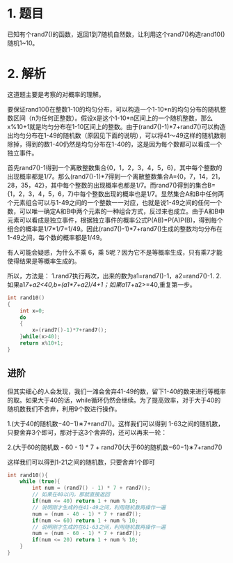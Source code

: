 # 1. 题目
已知有个rand7()的函数，返回1到7随机自然数，让利用这个rand7()构造rand10()随机1~10。

# 2. 解析
这道题主要是考察的对概率的理解。

要保证rand10()在整数1-10的均匀分布，可以构造一个1-10\*n的均匀分布的随机整数区间（n为任何正整数）。假设x是这个1-10\*n区间上的一个随机整数，那么x%10+1就是均匀分布在1-10区间上的整数。由于(rand7()-1)*7+rand7()可以构造出均匀分布在1-49的随机数（原因见下面的说明），可以将41～49这样的随机数剔除掉，得到的数1-40仍然是均匀分布在1-40的，这是因为每个数都可以看成一个独立事件。

首先rand7()-1得到一个离散整数集合{0，1，2，3，4，5，6}，其中每个整数的出现概率都是1/7。那么(rand7()-1)\*7得到一个离散整数集合A={0，7，14，21，28，35，42}，其中每个整数的出现概率也都是1/7。而rand7()得到的集合B={1，2，3，4，5，6，7}中每个整数出现的概率也是1/7。显然集合A和B中任何两个元素组合可以与1-49之间的一个整数一一对应，也就是说1-49之间的任何一个数，可以唯一确定A和B中两个元素的一种组合方式，反过来也成立。由于A和B中元素可以看成是独立事件，根据独立事件的概率公式P(AB)=P(A)P(B)，得到每个组合的概率是1/7\*1/7=1/49。因此(rand7()-1)*7+rand7()生成的整数均匀分布在1-49之间，每个数的概率都是1/49。

有人可能会疑惑，为什么不乘 6，乘 5呢？因为它不是等概率生成，只有乘7才能使得结果是等概率生成的。

所以，方法是：
1.rand7执行两次，出来的数为a1=rand7()-1，a2=rand7()-1.
2.如果a1*7+a2<40,b=(a1\*7+a2)/4+1；如果a1*7+a2>=40,重复第一步。

```c++
int rand10()
{
    int x=0;
    do
    {
        x=(rand7()-1)*7+rand7();
    }while(x>40);
    return x%10+1;
}
```

## 进阶
但其实细心的人会发现，我们一滩会舍弃41-49的数，留下1-40的数来进行等概率的取。如果大于40的话，while循环仍然会继续。为了提高效率，对于大于40的随机数我们不舍弃，利用9个数进行操作。

1.(大于40的随机数−40−1)∗7+rand7()。这样我们可以得到 1-63之间的随机数，只要舍弃3个即可，那对于这3个舍弃的，还可以再来一轮：

2.(大于60的随机数 - 60 - 1) * 7 + rand7()(大于60的随机数−60−1)∗7+rand7()

这样我们可以得到1-21之间的随机数，只要舍弃1个即可


```c++
int rand10(){
    while (true){
        int num = (rand7() - 1) * 7 + rand7();
        // 如果在40以内，那就直接返回
        if(num <= 40) return 1 + num % 10;
        // 说明刚才生成的在41-49之间，利用随机数再操作一遍
        num = (num - 40 - 1) * 7 + rand7();
        if(num <= 60) return 1 + num % 10;
        // 说明刚才生成的在61-63之间，利用随机数再操作一遍
        num = (num - 60 - 1) * 7 + rand7();
        if(num <= 20) return 1 + num % 10;
    }    
}
```

